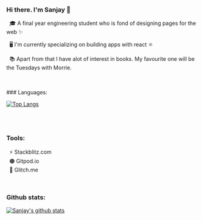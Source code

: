 

 ### Hi there. I'm Sanjay 👋

 &nbsp;&nbsp;🎓 A final year engineering student who is fond of designing pages for the web ✨
 
 &nbsp;&nbsp;🖥️ I'm currently specializing on building apps with react ⚛️
 
 &nbsp;&nbsp;📚 Apart from that I have alot of interest in books. My favourite one will be the Tuesdays with Morrie.
 
 <br>
 <br>
 ### Languages:
 
 
 
 
 [![Top Langs](https://github-readme-stats.vercel.app/api/top-langs/?username=SanjayAlagappan)](https://github.com/SanjayAlagappan/github-readme-stats)
 
 <br>
 <br>
 
 ### Tools:
 
   &nbsp;&nbsp;⚡ Stackblitz.com <br>
   &nbsp;&nbsp;🟠 Gitpod.io <br>
   &nbsp;&nbsp;🦄 Glitch.me <br>
   
<br>

  ### Github stats:
[![Sanjay's github stats](https://github-readme-stats.vercel.app/api?username=SanjayAlagappan&count_private=true&show_icons=true&theme=radical&hide_rank=false)](https://github.com/anuraghazra/github-readme-stats)








